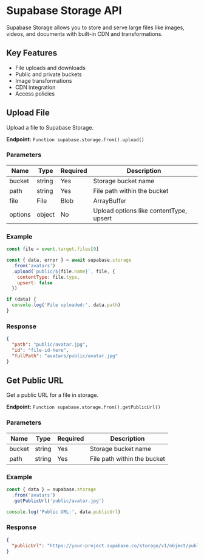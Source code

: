 # Supabase Storage API

Supabase Storage allows you to store and serve large files like images, videos, and documents with built-in CDN and transformations.

## Key Features
- File uploads and downloads
- Public and private buckets
- Image transformations
- CDN integration
- Access policies

## Upload File

Upload a file to Supabase Storage.

**Endpoint:** `Function supabase.storage.from().upload()`

### Parameters

| Name | Type | Required | Description |
|------|------|----------|-------------|
| bucket | string | Yes | Storage bucket name |
| path | string | Yes | File path within the bucket |
| file | File | Blob | ArrayBuffer | Yes | File data to upload |
| options | object | No | Upload options like contentType, upsert |

### Example

```javascript
const file = event.target.files[0]

const { data, error } = await supabase.storage
  .from('avatars')
  .upload(`public/${file.name}`, file, {
    contentType: file.type,
    upsert: false
  })

if (data) {
  console.log('File uploaded:', data.path)
}
```

### Response

```json
{
  "path": "public/avatar.jpg",
  "id": "file-id-here",
  "fullPath": "avatars/public/avatar.jpg"
}
```

## Get Public URL

Get a public URL for a file in storage.

**Endpoint:** `Function supabase.storage.from().getPublicUrl()`

### Parameters

| Name | Type | Required | Description |
|------|------|----------|-------------|
| bucket | string | Yes | Storage bucket name |
| path | string | Yes | File path within the bucket |

### Example

```javascript
const { data } = supabase.storage
  .from('avatars')
  .getPublicUrl('public/avatar.jpg')

console.log('Public URL:', data.publicUrl)
```

### Response

```json
{
  "publicUrl": "https://your-project.supabase.co/storage/v1/object/public/avatars/public/avatar.jpg"
}
```

